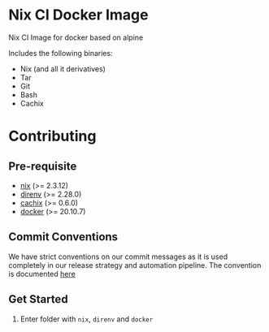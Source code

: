 # Nix CI Docker Image

Nix CI Image for docker based on alpine

Includes the following binaries:

- Nix (and all it derivatives)
- Tar
- Git
- Bash
- Cachix

# Contributing

## Pre-requisite

- [nix](https://nixos.org/download.html) (>= 2.3.12)
- [direnv](https://direnv.net/) (>= 2.28.0)
- [cachix](https://docs.cachix.org/installation.html) (>= 0.6.0)
- [docker](https://hub.docker.com/) (>= 20.10.7)

## Commit Conventions

We have strict conventions on our commit messages as it is used completely in our
release strategy and automation pipeline. The convention is documented
[here](CommitConventions.md)

## Get Started

1. Enter folder with `nix`, `direnv` and `docker`
